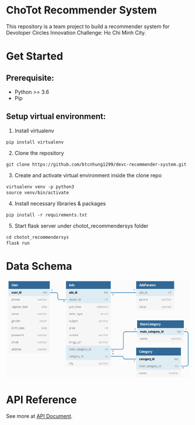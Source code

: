 # ChoTot Recommender System

This repository is a team project to build a recommender system for Devoloper Circles Innovation Challenge: Ho Chi Minh City.

# Get Started

## Prerequisite:
- Python >= 3.6
- Pip

## Setup virtual environment:
1. Install virtualenv 
```console
pip install virtualenv
```

2. Clone the repository
```console
git clone https://github.com/btcnhung1299/devc-recommender-system.git
```

3. Create and activate virtual environment inside the clone repo
```console
virtualenv venv -p python3
source venv/bin/activate
```

4. Install necessary libraries & packages
```console
pip install -r requirements.txt
```

5. Start flask server under chotot_recommendersys folder

```console
cd chotot_recommendersys
flask run
```

# Data Schema
<img src="./database/db_schema.png" height="270">

# API Reference
See more at [API Document](./api_reference.md).
